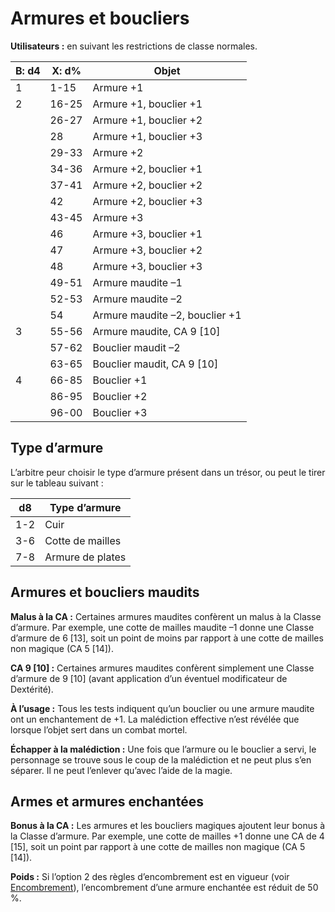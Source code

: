 # Armures et boucliers


**Utilisateurs :** en suivant les restrictions de classe normales.

| **B: d4** | **X: d%** | **Objet**                      |
| --------- | --------- | ------------------------------ |
| 1         | 1-15      | Armure +1                      |
| 2         | 16-25     | Armure +1, bouclier +1         |
|           | 26-27     | Armure +1, bouclier +2         |
|           | 28        | Armure +1, bouclier +3         |
|           | 29-33     | Armure +2                      |
|           | 34-36     | Armure +2, bouclier +1         |
|           | 37-41     | Armure +2, bouclier +2         |
|           | 42        | Armure +2, bouclier +3         |
|           | 43-45     | Armure +3                      |
|           | 46        | Armure +3, bouclier +1         |
|           | 47        | Armure +3, bouclier +2         |
|           | 48        | Armure +3, bouclier +3         |
|           | 49-51     | Armure maudite –1              |
|           | 52-53     | Armure maudite –2              |
|           | 54        | Armure maudite –2, bouclier +1 |
| 3         | 55-56     | Armure maudite, CA 9 \[10\]    |
|           | 57-62     | Bouclier maudit –2             |
|           | 63-65     | Bouclier maudit, CA 9 \[10\]   |
| 4         | 66-85     | Bouclier +1                    |
|           | 86-95     | Bouclier +2                    |
|           | 96-00     | Bouclier +3                    |

## Type d’armure

L’arbitre peur choisir le type d’armure présent dans un trésor, ou peut
le tirer sur le tableau suivant :

| **d8** | **Type d’armure** |
| ------ | ----------------- |
| 1-2    | Cuir              |
| 3-6    | Cotte de mailles  |
| 7-8    | Armure de plates  |

## Armures et boucliers maudits

**Malus à la CA :** Certaines armures maudites confèrent un malus à la
Classe d’armure. Par exemple, une cotte de mailles maudite –1 donne une
Classe d’armure de 6 \[13\], soit un point de moins par rapport à une
cotte de mailles non magique (CA 5 \[14\]).

**CA 9 \[10\] :** Certaines armures maudites confèrent simplement une
Classe d’armure de 9 \[10\] (avant application d’un éventuel
modificateur de Dextérité).

**À l’usage :** Tous les tests indiquent qu’un bouclier ou une armure
maudite ont un enchantement de +1. La malédiction effective n’est
révélée que lorsque l’objet sert dans un combat mortel.

**Échapper à la malédiction :** Une fois que l’armure ou le bouclier a
servi, le personnage se trouve sous le coup de la malédiction et ne peut
plus s’en séparer. Il ne peut l’enlever qu’avec l’aide de la magie.

## Armes et armures enchantées

**Bonus à la CA :** Les armures et les boucliers magiques ajoutent leur
bonus à la Classe d’armure. Par exemple, une cotte de mailles +1 donne
une CA de 4 \[15\], soit un point par rapport à une cotte de mailles non
magique (CA 5 \[14\]).

**Poids :** Si l’option 2 des règles d’encombrement est en vigueur (voir
[Encombrement](../Aventure/Temps_poids_et_déplacement.md#encombrement-regle-optionnelle)),
l’encombrement d’une armure enchantée est réduit de 50 %.